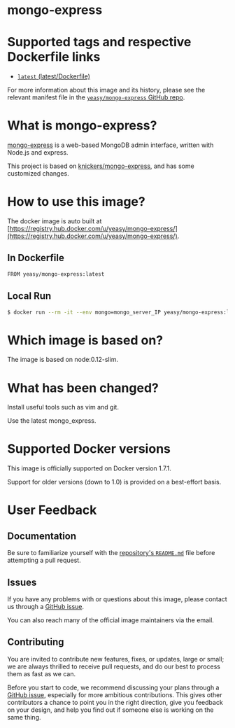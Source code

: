 mongo-express
===

# Supported tags and respective Dockerfile links

* [`latest` (latest/Dockerfile)](https://github.com/yeasy/mongo-express/blob/master/Dockerfile)

For more information about this image and its history, please see the relevant manifest file in the [`yeasy/mongo-express` GitHub repo](https://github.com/yeasy/mongo-express).

# What is mongo-express?
[mongo-express](https://github.com/andzdroid/mongo-express) is a web-based MongoDB admin interface, written with Node.js and express.

This project is based on [knickers/mongo-express](https://github.com/knickers/mongo-express), and has some customized changes.

# How to use this image?
The docker image is auto built at [https://registry.hub.docker.com/u/yeasy/mongo-express/](https://registry.hub.docker.com/u/yeasy/mongo-express/).


## In Dockerfile
```sh
FROM yeasy/mongo-express:latest
```

## Local Run
```sh
$ docker run --rm -it --env mongo=mongo_server_IP yeasy/mongo-express:latest
```

# Which image is based on?
The image is based on node:0.12-slim.

# What has been changed?
Install useful tools such as vim and git.

Use the latest mongo_express.


# Supported Docker versions

This image is officially supported on Docker version 1.7.1.

Support for older versions (down to 1.0) is provided on a best-effort basis.

# User Feedback
## Documentation
Be sure to familiarize yourself with the [repository's `README.md`](https://github.com/yeasy/mongo-express/blob/master/README.md) file before attempting a pull request.

## Issues
If you have any problems with or questions about this image, please contact us through a [GitHub issue](https://github.com/yeasy/mongo-express/issues).

You can also reach many of the official image maintainers via the email.

## Contributing

You are invited to contribute new features, fixes, or updates, large or small; we are always thrilled to receive pull requests, and do our best to process them as fast as we can.

Before you start to code, we recommend discussing your plans through a [GitHub issue](https://github.com/yeasy/mongo-express/issues), especially for more ambitious contributions. This gives other contributors a chance to point you in the right direction, give you feedback on your design, and help you find out if someone else is working on the same thing.

